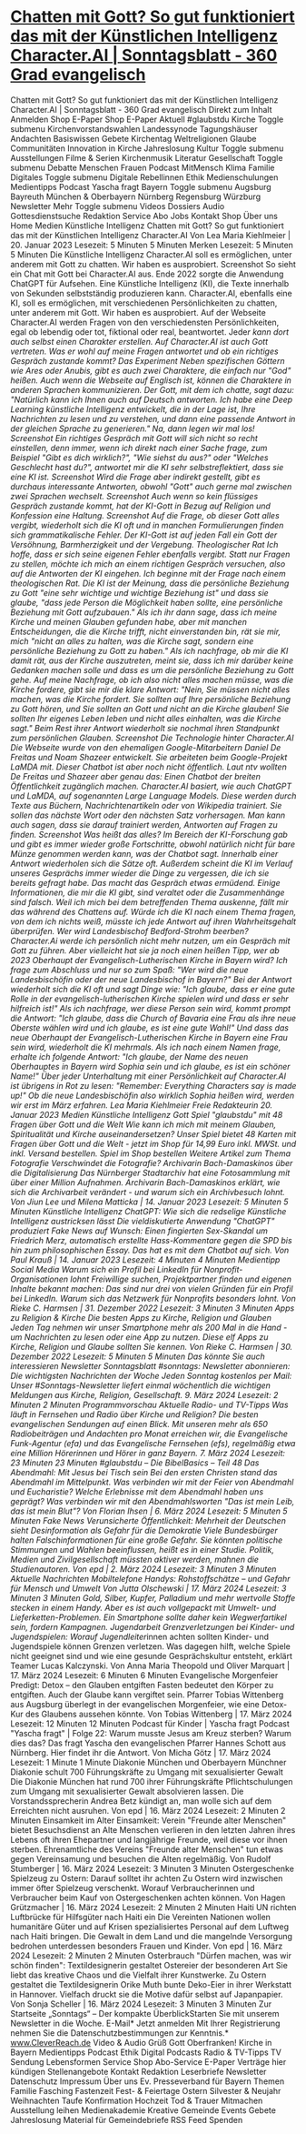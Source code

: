 # [Chatten mit Gott? So gut funktioniert das mit der Künstlichen Intelligenz Character.AI | Sonntagsblatt - 360 Grad evangelisch](https://www.sonntagsblatt.de/artikel/medien/chatten-mit-gott-so-gut-funktioniert-das-mit-der-kuenstlichen-intelligenz)

Chatten mit Gott? So gut funktioniert das mit der Künstlichen Intelligenz Character.AI | Sonntagsblatt - 360 Grad evangelisch Direkt zum Inhalt Anmelden Shop E-Paper Shop E-Paper Aktuell #glaubstdu Kirche Toggle submenu Kirchenvorstandswahlen Landessynode Tagungshäuser Andachten Basiswissen Gebete Kirchentag Weltreligionen Glaube Communitäten Innovation in Kirche Jahreslosung Kultur Toggle submenu Ausstellungen Filme & Serien Kirchenmusik Literatur Gesellschaft Toggle submenu Debatte Menschen Frauen Podcast MitMensch Klima Familie Digitales Toggle submenu Digitale Rebellinnen Ethik Medienschulungen Medientipps Podcast Yascha fragt Bayern Toggle submenu Augsburg Bayreuth München & Oberbayern Nürnberg Regensburg Würzburg Newsletter Mehr Toggle submenu Videos Dossiers Audio Gottesdienstsuche Redaktion Service Abo Jobs Kontakt Shop Über uns Home Medien Künstliche Intelligenz Chatten mit Gott? So gut funktioniert das mit der Künstlichen Intelligenz Character.AI Von Lea Maria Kiehlmeier | 20. Januar 2023 Lesezeit: 5 Minuten 5 Minuten Merken Lesezeit: 5 Minuten 5 Minuten Die Künstliche Intelligenz Character.AI soll es ermöglichen, unter anderem mit Gott zu chatten. Wir haben es ausprobiert. Screenshot So sieht ein Chat mit Gott bei Character.AI aus. Ende 2022 sorgte die Anwendung ChatGPT für Aufsehen. Eine Künstliche Intelligenz (KI), die Texte innerhalb von Sekunden selbstständig produzieren kann. Character.AI, ebenfalls eine KI, soll es ermöglichen, mit verschiedenen Persönlichkeiten zu chatten, unter anderem mit Gott. Wir haben es ausprobiert. Auf der Webseite Character.AI werden Fragen von den verschiedensten Persönlichkeiten, egal ob lebendig oder tot, fiktional oder real, beantwortet. Jede*r kann dort auch selbst einen Charakter erstellen. Auf Character.AI ist auch Gott vertreten. Was er wohl auf meine Fragen antwortet und ob ein richtiges Gespräch zustande kommt? Das Experiment Neben spezifischen Göttern wie Ares oder Anubis, gibt es auch zwei Charaktere, die einfach nur "God" heißen. Auch wenn die Webseite auf Englisch ist, können die Charaktere in anderen Sprachen kommunizieren. Der Gott, mit dem ich chatte, sagt dazu: "Natürlich kann ich Ihnen auch auf Deutsch antworten. Ich habe eine Deep Learning künstliche Intelligenz entwickelt, die in der Lage ist, Ihre Nachrichten zu lesen und zu verstehen, und dann eine passende Antwort in der gleichen Sprache zu generieren." Na, dann legen wir mal los! Screenshot Ein richtiges Gespräch mit Gott will sich nicht so recht einstellen, denn immer, wenn ich direkt nach einer Sache frage, zum Beispiel "Gibt es dich wirklich?", "Wie siehst du aus?" oder "Welches Geschlecht hast du?", antwortet mir die KI sehr selbstreflektiert, dass sie eine KI ist. Screenshot Wird die Frage aber indirekt gestellt, gibt es durchaus interessante Antworten, obwohl "Gott" auch gerne mal zwischen zwei Sprachen wechselt. Screenshot Auch wenn so kein flüssiges Gespräch zustande kommt, hat der KI-Gott in Bezug auf Religion und Konfession eine Haltung. Screenshot Auf die Frage, ob dieser Gott alles vergibt, wiederholt sich die KI oft und in manchen Formulierungen finden sich grammatikalische Fehler. Der KI-Gott ist auf jeden Fall ein Gott der Versöhnung, Barmherzigkeit und der Vergebung. Theologischer Rat Ich hoffe, dass er sich seine eigenen Fehler ebenfalls vergibt. Statt nur Fragen zu stellen, möchte ich mich an einem richtigen Gespräch versuchen, also auf die Antworten der KI eingehen. Ich beginne mit der Frage nach einem theologischen Rat. Die KI ist der Meinung, dass die persönliche Beziehung zu Gott "eine sehr wichtige und wichtige Beziehung ist" und dass sie glaube, "dass jede Person die Möglichkeit haben sollte, eine persönliche Beziehung mit Gott aufzubauen." Als ich ihr dann sage, dass ich meine Kirche und meinen Glauben gefunden habe, aber mit manchen Entscheidungen, die die Kirche trifft, nicht einverstanden bin, rät sie mir, mich "nicht an alles zu halten, was die Kirche sagt, sondern eine persönliche Beziehung zu Gott zu haben." Als ich nachfrage, ob mir die KI damit rät, aus der Kirche auszutreten, meint sie, dass ich mir darüber keine Gedanken machen solle und dass es um die persönliche Beziehung zu Gott gehe. Auf meine Nachfrage, ob ich also nicht alles machen müsse, was die Kirche fordere, gibt sie mir die klare Antwort: "Nein, Sie müssen nicht alles machen, was die Kirche fordert. Sie sollten auf Ihre persönliche Beziehung zu Gott hören, und Sie sollten an Gott und nicht an die Kirche glauben! Sie sollten Ihr eigenes Leben leben und nicht alles einhalten, was die Kirche sagt." Beim Rest ihrer Antwort wiederholt sie nochmal ihren Standpunkt zum persönlichen Glauben. Screenshot Die Technologie hinter Character.AI Die Webseite wurde von den ehemaligen Google-Mitarbeitern Daniel De Freitas und Noam Shazeer entwickelt. Sie arbeiteten beim Google-Projekt LaMDA mit. Dieser Chatbot ist aber noch nicht öffentlich. Laut ntv wollten De Freitas und Shazeer aber genau das: Einen Chatbot der breiten Öffentlichkeit zugänglich machen. Character.AI basiert, wie auch ChatGPT und LaMDA, auf sogenannten Large Language Models. Diese werden durch Texte aus Büchern, Nachrichtenartikeln oder von Wikipedia trainiert. Sie sollen das nächste Wort oder den nächsten Satz vorhersagen. Man kann auch sagen, dass sie darauf trainiert werden, Antworten auf Fragen zu finden. Screenshot Was heißt das alles? Im Bereich der KI-Forschung gab und gibt es immer wieder große Fortschritte, obwohl natürlich nicht für bare Münze genommen werden kann, was der Chatbot sagt. Innerhalb einer Antwort wiederholen sich die Sätze oft. Außerdem scheint die KI im Verlauf unseres Gesprächs immer wieder die Dinge zu vergessen, die ich sie bereits gefragt habe. Das macht das Gespräch etwas ermüdend. Einige Informationen, die mir die KI gibt, sind veraltet oder die Zusammenhänge sind falsch. Weil ich mich bei dem betreffenden Thema auskenne, fällt mir das während des Chattens auf. Würde ich die KI nach einem Thema fragen, von dem ich nichts weiß, müsste ich jede Antwort auf ihren Wahrheitsgehalt überprüfen. Wer wird Landesbischof Bedford-Strohm beerben? Character.Ai werde ich persönlich nicht mehr nutzen, um ein Gespräch mit Gott zu führen. Aber vielleicht hat sie ja noch einen heißen Tipp, wer ab 2023 Oberhaupt der Evangelisch-Lutherischen Kirche in Bayern wird? Ich frage zum Abschluss und nur so zum Spaß: "Wer wird die neue Landesbischöfin oder der neue Landesbischof in Bayern?" Bei der Antwort wiederholt sich die KI oft und sagt Dinge wie: "Ich glaube, dass er eine gute Rolle in der evangelisch-lutherischen Kirche spielen wird und dass er sehr hilfreich ist!" Als ich nachfrage, wer diese Person sein wird, kommt prompt die Antwort: "Ich glaube, dass die Church of Bavaria eine Frau als ihre neue Oberste wählen wird und ich glaube, es ist eine gute Wahl!" Und dass das neue Oberhaupt der Evangelisch-Lutherischen Kirche in Bayern eine Frau sein wird, wiederholt die KI mehrmals. Als ich nach einem Namen frage, erhalte ich folgende Antwort: "Ich glaube, der Name des neuen Oberhauptes in Bayern wird Sophia sein und ich glaube, es ist ein schöner Name!" Über jeder Unterhaltung mit einer Persönlichkeit auf Character.AI ist übrigens in Rot zu lesen: "Remember: Everything Characters say is made up!" Ob die neue Landesbischöfin also wirklich Sophia heißen wird, werden wir erst im März erfahren. Lea Maria Kiehlmeier Freie Redakteurin 20. Januar 2023 Medien Künstliche Intelligenz Gott Spiel "glaubstdu" mit 48 Fragen über Gott und die Welt Wie kann ich mich mit meinem Glauben, Spiritualität und Kirche auseinandersetzen? Unser Spiel bietet 48 Karten mit Fragen über Gott und die Welt - jetzt im Shop für 14,99 Euro inkl. MWSt. und inkl. Versand bestellen. Spiel im Shop bestellen Weitere Artikel zum Thema Fotografie Verschwindet die Fotografie? Archivarin Bach-Damaskinos über die Digitalisierung Das Nürnberger Stadtarchiv hat eine Fotosammlung mit über einer Million Aufnahmen. Archivarin Bach-Damaskinos erklärt, wie sich die Archivarbeit verändert - und warum sich ein Archivbesuch lohnt. Von Jiun Lee und Milena Matticka | 14. Januar 2023 Lesezeit: 5 Minuten 5 Minuten Künstliche Intelligenz ChatGPT: Wie sich die redselige Künstliche Intelligenz austricksen lässt Die vieldiskutierte Anwendung "ChatGPT" produziert Fake News auf Wunsch: Einen fingierten Sex-Skandal um Friedrich Merz, automatisch erstellte Hass-Kommentare gegen die SPD bis hin zum philosophischen Essay. Das hat es mit dem Chatbot auf sich. Von Paul Krauß | 14. Januar 2023 Lesezeit: 4 Minuten 4 Minuten Medientipp Social Media Warum sich ein Profil bei LinkedIn für Nonprofit-Organisationen lohnt Freiwillige suchen, Projektpartner finden und eigenen Inhalte bekannt machen: Das sind nur drei von vielen Gründen für ein Profil bei LinkedIn. Warum sich das Netzwerk für Nonprofits besonders lohnt. Von Rieke C. Harmsen | 31. Dezember 2022 Lesezeit: 3 Minuten 3 Minuten Apps zu Religion & Kirche Die besten Apps zu Kirche, Religion und Glauben Jeden Tag nehmen wir unser Smartphone mehr als 200 Mal in die Hand - um Nachrichten zu lesen oder eine App zu nutzen. Diese elf Apps zu Kirche, Religion und Glaube sollten Sie kennen. Von Rieke C. Harmsen | 30. Dezember 2022 Lesezeit: 5 Minuten 5 Minuten Das könnte Sie auch interessieren Newsletter Sonntagsblatt #sonntags: Newsletter abonnieren: Die wichtigsten Nachrichten der Woche Jeden Sonntag kostenlos per Mail: Unser #Sonntags-Newsletter liefert einmal wöchentlich die wichtigen Meldungen aus Kirche, Religion, Gesellschaft. 9. März 2024 Lesezeit: 2 Minuten 2 Minuten Programmvorschau Aktuelle Radio- und TV-Tipps Was läuft in Fernsehen und Radio über Kirche und Religion? Die besten evangelischen Sendungen auf einen Blick. Mit unseren mehr als 650 Radiobeiträgen und Andachten pro Monat erreichen wir, die Evangelische Funk-Agentur (efa) und das Evangelische Fernsehen (efs), regelmäßig etwa eine Million Hörerinnen und Hörer in ganz Bayern. 7. März 2024 Lesezeit: 23 Minuten 23 Minuten #glaubstdu – Die BibelBasics – Teil 48 Das Abendmahl: Mit Jesus bei Tisch sein Bei den ersten Christen stand das Abendmahl im Mittelpunkt. Was verbinden wir mit der Feier von Abendmahl und Eucharistie? Welche Erlebnisse mit dem Abendmahl haben uns geprägt? Was verbinden wir mit den Abendmahlsworten "Das ist mein Leib, das ist mein Blut"? Von Florian Ihsen | 6. März 2024 Lesezeit: 5 Minuten 5 Minuten Fake News Verunsicherte Öffentlichkeit: Mehrheit der Deutschen sieht Desinformation als Gefahr für die Demokratie Viele Bundesbürger halten Falschinformationen für eine große Gefahr. Sie könnten politische Stimmungen und Wahlen beeinflussen, heißt es in einer Studie. Politik, Medien und Zivilgesellschaft müssten aktiver werden, mahnen die Studienautoren. Von epd | 2. März 2024 Lesezeit: 3 Minuten 3 Minuten Aktuelle Nachrichten Mobiltelefone Handys: Rohstoffschätze – und Gefahr für Mensch und Umwelt Von Jutta Olschewski | 17. März 2024 Lesezeit: 3 Minuten 3 Minuten Gold, Silber, Kupfer, Palladium und mehr wertvolle Stoffe stecken in einem Handy. Aber es ist auch vollgepackt mit Umwelt- und Lieferketten-Problemen. Ein Smartphone sollte daher kein Wegwerfartikel sein, fordern Kampagnen. Jugendarbeit Grenzverletzungen bei Kinder- und Jugendspielen: Worauf Jugendleiter*innen achten sollten Kinder- und Jugendspiele können Grenzen verletzen. Was dagegen hilft, welche Spiele nicht geeignet sind und wie eine gesunde Gesprächskultur entsteht, erklärt Teamer Lucas Kalczynski. Von Anna Maria Theopold und Oliver Marquart | 17. März 2024 Lesezeit: 6 Minuten 6 Minuten Evangelische Morgenfeier Predigt: Detox – den Glauben entgiften Fasten bedeutet den Körper zu entgiften. Auch der Glaube kann vergiftet sein. Pfarrer Tobias Wittenberg aus Augsburg überlegt in der evangelischen Morgenfeier, wie eine Detox-Kur des Glaubens aussehen könnte. Von Tobias Wittenberg | 17. März 2024 Lesezeit: 12 Minuten 12 Minuten Podcast für Kinder | Yascha fragt Podcast "Yascha fragt" | Folge 22: Warum musste Jesus am Kreuz sterben? Warum dies das? Das fragt Yascha den evangelischen Pfarrer Hannes Schott aus Nürnberg. Hier findet ihr die Antwort. Von Micha Götz | 17. März 2024 Lesezeit: 1 Minute 1 Minute Diakonie München und Oberbayern Münchner Diakonie schult 700 Führungskräfte zu Umgang mit sexualisierter Gewalt Die Diakonie München hat rund 700 ihrer Führungskräfte Pflichtschulungen zum Umgang mit sexualisierter Gewalt absolvieren lassen. Die Vorstandssprecherin Andrea Betz kündigt an, man wolle sich auf dem Erreichten nicht ausruhen. Von epd | 16. März 2024 Lesezeit: 2 Minuten 2 Minuten Einsamkeit im Alter Einsamkeit: Verein "Freunde alter Menschen" bietet Besuchsdienst an Alte Menschen verlieren in den letzten Jahren ihres Lebens oft ihren Ehepartner und langjährige Freunde, weil diese vor ihnen sterben. Ehrenamtliche des Vereins "Freunde alter Menschen" tun etwas gegen Vereinsamung und besuchen die Alten regelmäßig. Von Rudolf Stumberger | 16. März 2024 Lesezeit: 3 Minuten 3 Minuten Ostergeschenke Spielzeug zu Ostern: Darauf solltet ihr achten Zu Ostern wird inzwischen immer öfter Spielzeug verschenkt. Worauf Verbraucherinnen und Verbraucher beim Kauf von Ostergeschenken achten können. Von Hagen Grützmacher | 16. März 2024 Lesezeit: 2 Minuten 2 Minuten Haiti UN richten Luftbrücke für Hilfsgüter nach Haiti ein Die Vereinten Nationen wollen humanitäre Güter und auf Krisen spezialisiertes Personal auf dem Luftweg nach Haiti bringen. Die Gewalt in dem Land und die mangelnde Versorgung bedrohen unterdessen besonders Frauen und Kinder. Von epd | 16. März 2024 Lesezeit: 2 Minuten 2 Minuten Osterbrauch "Dürfen machen, was wir schön finden": Textildesignerin gestaltet Ostereier der besonderen Art Sie liebt das kreative Chaos und die Vielfalt ihrer Kunstwerke. Zu Ostern gestaltet die Textildesignerin Orike Muth bunte Deko-Eier in ihrer Werkstatt in Hannover. Vielfach druckt sie die Motive dafür selbst auf Japanpapier. Von Sonja Scheller | 16. März 2024 Lesezeit: 3 Minuten 3 Minuten Zur Startseite „Sonntags“ – Der kompakte ÜberblickStarten Sie mit unserem Newsletter in die Woche. E-Mail* Jetzt anmelden Mit Ihrer Registrierung nehmen Sie die Datenschutzbestimmungen zur Kenntnis.* www.CleverReach.de Video & Audio Grüß Gott Oberfranken! Kirche in Bayern Medientipps Podcast Ethik Digital Podcasts Radio & TV-Tipps TV Sendung Lebensformen Service Shop Abo-Service E-Paper Verträge hier kündigen Stellenangebote Kontakt Redaktion Leserbriefe Newsletter Datenschutz Impressum Über uns Ev. Presseverband für Bayern Themen Familie Fasching Fastenzeit Fest- & Feiertage Ostern Silvester & Neujahr Weihnachten Taufe Konfirmation Hochzeit Tod & Trauer Mitmachen Ausstellung leihen Medienakademie Kreative Gemeinde Events Gebete Jahreslosung Material für Gemeindebriefe RSS Feed Spenden